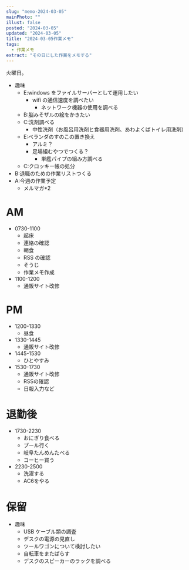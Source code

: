 ```yaml
---
slug: "memo-2024-03-05"
mainPhoto: ""
illust: false
posted: "2024-03-05"
updated: "2024-03-05"
title: "2024-03-05作業メモ"
tags:
  - 作業メモ
extract: "その日にした作業をメモする"
---
```


火曜日。  

- 趣味
  - E:windows をファイルサーバーとして運用したい
    - wifi の通信速度を調べたい
      - ネットワーク機器の使用を調べる
  - B:脳みそザルの絵をかきたい
  - C:洗剤調べる
    - 中性洗剤（お風呂用洗剤と食器用洗剤、あわよくばトイレ用洗剤）
  - E:ベランダのすのこの置き換え
    - アルミ？
    - 足場組むやつでつくる？
      - 単艦パイプの組み方調べる
  - C:クロッキー帳の処分
- B:退職のための作業リストつくる
- A:今週の作業予定
  - メルマガ\*2

# AM

- 0730-1100
  - 起床
  - 連絡の確認
  - 朝食
  - RSS の確認
  - そうじ
  - 作業メモ作成
- 1100-1200
  - 通販サイト改修

# PM

- 1200-1330
  - 昼食
- 1330-1445
  - 通販サイト改修
- 1445-1530
  - ひとやすみ
- 1530-1730
  - 通販サイト改修
  - RSSの確認
  - 日報入力など

# 退勤後

- 1730-2230
  - おにぎり食べる
  - プール行く
  - 岐阜たんめんたべる
  - コーヒー買う
- 2230-2500
  - 洗濯する
  - AC6をやる

# 保留

- 趣味
  - USB ケーブル類の調査
  - デスクの電源の見直し
  - ツールワゴンについて検討したい
  - 自転車をまたばらす
  - デスクのスピーカーのラックを調べる

